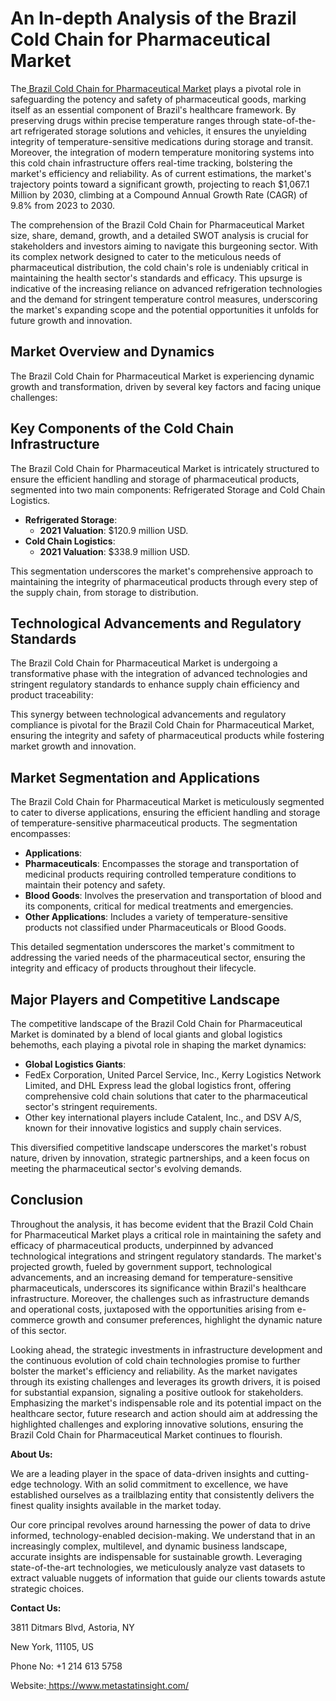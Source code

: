 ﻿# <a name="_83sh5ex8t04e"></a>**An In-depth Analysis of the Brazil Cold Chain for Pharmaceutical Market**
The[ ](https://www.metastatinsight.com/report/brazil-cold-chain-for-pharmaceutical-market/2560)[Brazil Cold Chain for Pharmaceutical Market](https://www.metastatinsight.com/report/brazil-cold-chain-for-pharmaceutical-market/2560) plays a pivotal role in safeguarding the potency and safety of pharmaceutical goods, marking itself as an essential component of Brazil's healthcare framework. By preserving drugs within precise temperature ranges through state-of-the-art refrigerated storage solutions and vehicles, it ensures the unyielding integrity of temperature-sensitive medications during storage and transit. Moreover, the integration of modern temperature monitoring systems into this cold chain infrastructure offers real-time tracking, bolstering the market's efficiency and reliability. As of current estimations, the market's trajectory points toward a significant growth, projecting to reach $1,067.1 Million by 2030, climbing at a Compound Annual Growth Rate (CAGR) of 9.8% from 2023 to 2030.

The comprehension of the Brazil Cold Chain for Pharmaceutical Market size, share, demand, growth, and a detailed SWOT analysis is crucial for stakeholders and investors aiming to navigate this burgeoning sector. With its complex network designed to cater to the meticulous needs of pharmaceutical distribution, the cold chain's role is undeniably critical in maintaining the health sector's standards and efficacy. This upsurge is indicative of the increasing reliance on advanced refrigeration technologies and the demand for stringent temperature control measures, underscoring the market's expanding scope and the potential opportunities it unfolds for future growth and innovation.
## <a name="_uwo1bdrxyale"></a>**Market Overview and Dynamics**
The Brazil Cold Chain for Pharmaceutical Market is experiencing dynamic growth and transformation, driven by several key factors and facing unique challenges:
## <a name="_o33z88j0xb1y"></a>**Key Components of the Cold Chain Infrastructure**
The Brazil Cold Chain for Pharmaceutical Market is intricately structured to ensure the efficient handling and storage of pharmaceutical products, segmented into two main components: Refrigerated Storage and Cold Chain Logistics.

- **Refrigerated Storage**:
  - **2021 Valuation**: $120.9 million USD.
- **Cold Chain Logistics**:
  - **2021 Valuation**: $338.9 million USD.

This segmentation underscores the market's comprehensive approach to maintaining the integrity of pharmaceutical products through every step of the supply chain, from storage to distribution.
## <a name="_qofgvi17gi99"></a>**Technological Advancements and Regulatory Standards**
The Brazil Cold Chain for Pharmaceutical Market is undergoing a transformative phase with the integration of advanced technologies and stringent regulatory standards to enhance supply chain efficiency and product traceability:

This synergy between technological advancements and regulatory compliance is pivotal for the Brazil Cold Chain for Pharmaceutical Market, ensuring the integrity and safety of pharmaceutical products while fostering market growth and innovation.
## <a name="_v3hmdmj97fcw"></a>**Market Segmentation and Applications**
The Brazil Cold Chain for Pharmaceutical Market is meticulously segmented to cater to diverse applications, ensuring the efficient handling and storage of temperature-sensitive pharmaceutical products. The segmentation encompasses:

- **Applications**:
- **Pharmaceuticals**: Encompasses the storage and transportation of medicinal products requiring controlled temperature conditions to maintain their potency and safety.
- **Blood Goods**: Involves the preservation and transportation of blood and its components, critical for medical treatments and emergencies.
- **Other Applications**: Includes a variety of temperature-sensitive products not classified under Pharmaceuticals or Blood Goods.

This detailed segmentation underscores the market's commitment to addressing the varied needs of the pharmaceutical sector, ensuring the integrity and efficacy of products throughout their lifecycle.
## <a name="_mbpmjynu62bd"></a>**Major Players and Competitive Landscape**
The competitive landscape of the Brazil Cold Chain for Pharmaceutical Market is dominated by a blend of local giants and global logistics behemoths, each playing a pivotal role in shaping the market dynamics:

- **Global Logistics Giants**:
- FedEx Corporation, United Parcel Service, Inc., Kerry Logistics Network Limited, and DHL Express lead the global logistics front, offering comprehensive cold chain solutions that cater to the pharmaceutical sector's stringent requirements.
- Other key international players include Catalent, Inc., and DSV A/S, known for their innovative logistics and supply chain services.

This diversified competitive landscape underscores the market's robust nature, driven by innovation, strategic partnerships, and a keen focus on meeting the pharmaceutical sector's evolving demands.
## <a name="_qz37qsh3wd3x"></a>**Conclusion**
Throughout the analysis, it has become evident that the Brazil Cold Chain for Pharmaceutical Market plays a critical role in maintaining the safety and efficacy of pharmaceutical products, underpinned by advanced technological integrations and stringent regulatory standards. The market's projected growth, fueled by government support, technological advancements, and an increasing demand for temperature-sensitive pharmaceuticals, underscores its significance within Brazil's healthcare infrastructure. Moreover, the challenges such as infrastructure demands and operational costs, juxtaposed with the opportunities arising from e-commerce growth and consumer preferences, highlight the dynamic nature of this sector.

Looking ahead, the strategic investments in infrastructure development and the continuous evolution of cold chain technologies promise to further bolster the market's efficiency and reliability. As the market navigates through its existing challenges and leverages its growth drivers, it is poised for substantial expansion, signaling a positive outlook for stakeholders. Emphasizing the market's indispensable role and its potential impact on the healthcare sector, future research and action should aim at addressing the highlighted challenges and exploring innovative solutions, ensuring the Brazil Cold Chain for Pharmaceutical Market continues to flourish.

**About Us:**

We are a leading player in the space of data-driven insights and cutting-edge technology. With an solid commitment to excellence, we have established ourselves as a trailblazing entity that consistently delivers the finest quality insights available in the market today.

Our core principal revolves around harnessing the power of data to drive informed, technology-enabled decision-making. We understand that in an increasingly complex, multilevel, and dynamic business landscape, accurate insights are indispensable for sustainable growth. Leveraging state-of-the-art technologies, we meticulously analyze vast datasets to extract valuable nuggets of information that guide our clients towards astute strategic choices.

**Contact Us:**

3811 Ditmars Blvd, Astoria, NY

New York, 11105, US

Phone No: +1 214 613 5758

Website:[ ](https://www.metastatinsight.com/)<https://www.metastatinsight.com/>
